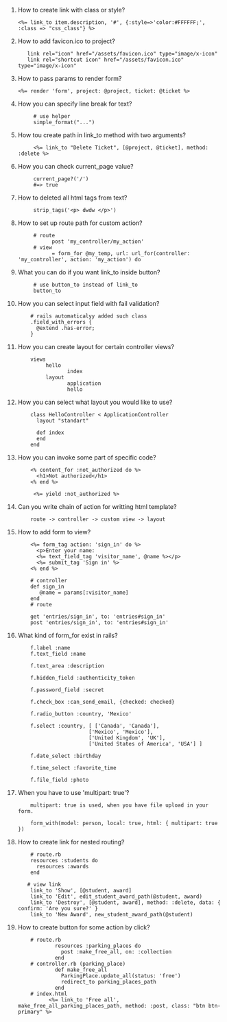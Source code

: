 1. How to create link with class or style?
      
       <%= link_to item.description, '#', {:style=>'color:#FFFFFF;', :class => "css_class"} %>
2. How to add favicon.ico to project?
      
          link rel="icon" href="/assets/favicon.ico" type="image/x-icon"
          link rel="shortcut icon" href="/assets/favicon.ico" type="image/x-icon"
3. How to pass params to render form?
      
       <%= render 'form', project: @project, ticket: @ticket %>
4. How you can specify line break for text?
            
            # use helper 
            simple_format("...")
5. How tou create path in link_to method with two arguments?
            
            <%= link_to "Delete Ticket", [@project, @ticket], method: :delete %>
6. How you can check current_page value?
            
            current_page?('/')
            #=> true
7. How to deleted all html tags from text?
      
            strip_tags('<p> dwdw </p>')

8. How to set up route path for custom action?
            
            # route
                  post 'my_controller/my_action'
            # view
                  = form_for @my_temp, url: url_for(controller: 'my_controller', action: 'my_action') do
9. What you can do if you want link_to inside button?
            
            # use button_to instead of link_to
            button_to
10. How you can select input field with fail validation?
      
            # rails automaticalyy added such class
            .field_with_errors {
              @extend .has-error;
            }
11. How you can create layout for certain controller views?
      
            views 
                 hello
                        index
                 layout
                        application
                        hello
12. How you can select what layout you would like to use?
            
            class HelloController < ApplicationController
              layout "standart"

              def index
              end
            end
13. How you can invoke some part of specific code?
            
            <% content_for :not_authorized do %>
              <h1>Not authorized</h1>
            <% end %>
            
             <%= yield :not_authorized %>

14. Can you write chain of action for writting html template?
            
            route -> controller -> custom view -> layout
15. How to add form to view?
            
            <%= form_tag action: 'sign_in' do %>
              <p>Enter your name:
              <%= text_field_tag 'visitor_name', @name %></p>
              <%= submit_tag 'Sign in' %>
            <% end %>
            
            # controller
            def sign_in
               @name = params[:visitor_name]
            end
            # route
            
            get 'entries/sign_in', to: 'entries#sign_in'
            post 'entries/sign_in', to: 'entries#sign_in'

16. What kind of form_for exist in rails?
            
            f.label :name
            f.text_field :name
 
            f.text_area :description
            
            f.hidden_field :authenticity_token
            
            f.password_field :secret
            
            f.check_box :can_send_email, {checked: checked}
            
            f.radio_button :country, 'Mexico' 
            
            f.select :country, [ ['Canada', 'Canada'],
                               ['Mexico', 'Mexico'],
                               ['United Kingdom', 'UK'],
                               ['United States of America', 'USA'] ]
                               
            f.date_select :birthday
            
            f.time_select :favorite_time
            
            f.file_field :photo
            
            
17. When you have to use 'multipart: true'?
            
            multipart: true is used, when you have file upload in your form.
            
            form_with(model: person, local: true, html: { multipart: true })
            
19. How to create link for nested routing?
            
            # route.rb
            resources :students do
              resources :awards
            end
            
           # view link
            link_to 'Show', [@student, award]
            link_to 'Edit', edit_student_award_path(@student, award)
            link_to 'Destroy', [@student, award], method: :delete, data: { confirm: 'Are you sure?' }
            link_to 'New Award', new_student_award_path(@student)
          
20. How to create button for some action by click?
            
            # route.rb
                    resources :parking_places do
                      post :make_free_all, on: :collection
                    end    
            # controller.rb (parking_place)
                    def make_free_all
                      ParkingPlace.update_all(status: 'free')
                      redirect_to parking_places_path
                    end
            # index.html
                  <%= link_to 'Free all',  make_free_all_parking_places_path, method: :post, class: "btn btn-primary" %>
